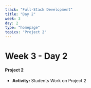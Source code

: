 ```yaml
---
track: "Full-Stack Development"
title: "Day 2"
week: 3
day: 2
type: "homepage"
topics: "Project 2"
---
```



# Week 3 - Day 2

#### Project 2

- **Activity:** Students Work on Project 2

